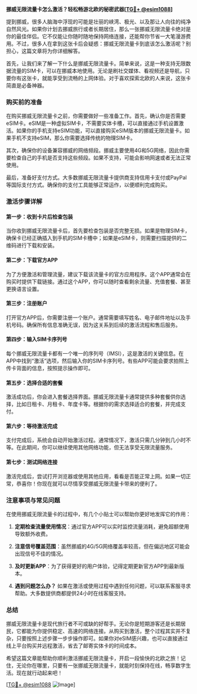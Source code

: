 **挪威无限流量卡怎么激活？轻松畅游北欧的秘密武器[[TG💪+ @esim1088](https://t.me/s/esim1088)]**

提到挪威，很多人脑海中浮现的可能是壮丽的峡湾、极光、以及那让人向往的纯净自然风光。如果你计划去挪威旅行或者长期居住，那么一张挪威无限流量卡绝对是你的最佳伴侣。它不仅能让你随时随地保持网络连接，还能帮你节省一大笔漫游费用。不过，很多人在拿到这张卡后会疑惑：挪威无限流量卡到底该怎么激活呢？别担心，这篇文章将为你详细解答。

首先，让我们来了解一下什么是挪威无限流量卡。简单来说，这是一种支持无限数据流量的SIM卡，可以在挪威本地使用。无论是刷社交媒体、看视频还是导航，只要你有这张卡，就能享受到流畅的上网体验。对于喜欢探索北欧的人来说，这张卡简直是必备神器。

### **购买前的准备**

在购买挪威无限流量卡之前，你需要做好一些准备工作。首先，确认你是否需要eSIM卡。eSIM是一种虚拟SIM卡，不需要实体卡槽，可以直接通过手机设置激活。如果你的手机支持eSIM功能，可以直接购买eSIM版本的挪威无限流量卡。如果手机不支持eSIM，那么你需要选择传统的物理SIM卡。

其次，确保你的设备兼容挪威的网络频段。挪威主要使用4G和5G网络，因此你需要检查自己的手机是否支持这些频段。如果不支持，可能会影响网速或者无法正常使用。

最后，准备好支付方式。大多数挪威无限流量卡提供商支持信用卡支付或PayPal等国际支付方式。确保你的支付工具能够正常运作，以便顺利完成购买。

### **激活步骤详解**

#### **第一步：收到卡片后检查包装**
当你收到挪威无限流量卡后，首先要检查包装是否完整无损。如果是物理SIM卡，确保卡已经正确插入到手机的SIM卡槽中；如果是eSIM卡，则需要扫描提供的二维码进行下载和安装。

#### **第二步：下载官方APP**
为了方便激活和管理流量，建议下载该流量卡的官方应用程序。这个APP通常会在购买时提供下载链接。通过这个APP，你可以随时查看剩余流量、充值套餐、甚至更换语言设置。

#### **第三步：注册账户**
打开官方APP后，你需要注册一个账户。通常需要填写姓名、电子邮件地址以及手机号码。确保所有信息准确无误，因为这关系到后续的激活流程和售后服务。

#### **第四步：输入SIM卡序列号**
每个挪威无限流量卡都有一个唯一的序列号（IMSI），这是激活的关键信息。在APP中找到“激活”选项，然后输入你的SIM卡序列号。有些APP可能会要求拍照上传卡背面的信息，按照提示操作即可。

#### **第五步：选择合适的套餐**
激活成功后，你会进入套餐选择界面。挪威无限流量卡通常提供多种套餐供你选择，比如日租卡、月租卡、年度卡等。根据你的需求选择适合的套餐，并完成支付。

#### **第六步：等待激活完成**
支付完成后，系统会自动开始激活过程。通常情况下，激活只需几分钟到几小时不等。在此期间，你可以继续使用其他网络功能，但无法享受无限流量服务。

#### **第七步：测试网络连接**
激活完成后，尝试打开浏览器或使用其他应用，看看是否能正常上网。如果一切正常，恭喜你！你现在就可以尽情享受挪威无限流量卡带来的便利了。

### **注意事项与常见问题**

在使用挪威无限流量卡的过程中，有几个小贴士可以帮助你更好地发挥它的作用：

1. **定期检查流量使用情况**：通过官方APP可以实时监控流量消耗，避免超额使用导致额外收费。
   
2. **注意信号覆盖范围**：虽然挪威的4G/5G网络覆盖率较高，但在偏远地区可能会出现信号不佳的情况。

3. **及时更新APP**：为了获得更好的用户体验，记得定期更新官方APP到最新版本。

4. **遇到问题怎么办？** 如果在激活或使用过程中遇到任何问题，可以联系客服寻求帮助。大多数提供商都提供24小时在线客服支持。

### **总结**

挪威无限流量卡是现代旅行者不可或缺的好帮手。无论你是短期游客还是长期居民，它都能为你提供稳定、高速的网络连接。从购买到激活，整个过程其实并不复杂，只要按照上述步骤一步步操作即可。如果你对eSIM感兴趣，也可以直接通过线上平台购买并远程激活，省去了邮寄实体卡的时间成本。

希望这篇文章能帮助你顺利激活挪威无限流量卡，开启一段愉快的北欧之旅！记住，无论你在哪里，只要有一张挪威无限流量卡，就能时刻保持在线，畅享数字生活。现在就行动起来吧！

[[TG💪+ @esim1088](https://t.me/s/esim1088) ![Image](https://i.postimg.cc/4NQfJmqS/Snipaste-2025-05-13-00-14-12.png)]